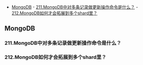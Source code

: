 <!-- TOC -->

- [MongoDB](#mongodb)
        - [211.MongoDB中对多条记录做更新操作命令是什么？](#211mongodb中对多条记录做更新操作命令是什么)
        - [212.MongoDB如何才会拓展到多个shard里？](#212mongodb如何才会拓展到多个shard里)

<!-- /TOC -->

## MongoDB
### 211.MongoDB中对多条记录做更新操作命令是什么？
### 212.MongoDB如何才会拓展到多个shard里？
